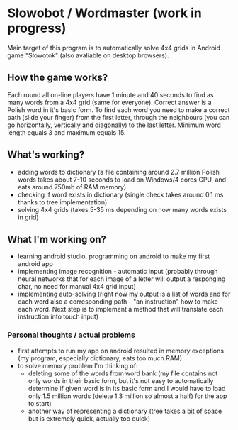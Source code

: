 # Słowobot / Wordmaster (work in progress)
Main target of this program is to automatically solve 4x4 grids in Android game "Słowotok" (also avaliable on desktop browsers). 

## How the game works?

Each round all on-line players have 1 minute and 40 seconds to find as many words from a 4x4 grid (same for everyone). Correct answer is a Polish word in it's basic form. To find each word you need to make a correct path (slide your finger) from the first letter, through the neighbours (you can go horizontally, vertically and diagonally) to the last letter. Minimum word length equals 3 and maximum equals 15.


## What's working?
- adding words to dictionary (a file containing around 2.7 million Polish words takes about 7-10 seconds to load on Windows/4 cores CPU, and eats around 750mb of RAM memory)
- checking if word exists in dictionary (single check takes around 0.1 ms thanks to tree implementation)
- solving 4x4 grids (takes 5-35 ms depending on how many words exists in grid)


## What I'm working on?
- learning android studio, programming on android to make my first android app
- implementing image recognition - automatic input (probably through neural networks that for each image of a letter will output a responging char, no need for manual 4x4 grid input)
- implementing auto-solving (right now my output is a list of words and for each word also a corresponding path - "an instruction" how to make each word. Next step is to implement a method that will translate each instruction into touch input)

### Personal thoughts / actual problems
- first attempts to run my app on android resulted in memory exceptions (my program, especially dictionary, eats too much RAM)
- to solve memory problem I'm thinking of:
  - deleting some of the words from word bank (my file contains not only words in their basic form, but it's not easy to automatically determine if given word is in its basic form and I would have to load only 1.5 million words (delete 1.3 million so almost a half) for the app to start)
  - another way of representing a dictionary (tree takes a bit of space but is extremely quick, actually too quick)
